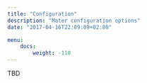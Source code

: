 ```yaml
---
title: "Configuration"
description: "Mater configuration options"
date: "2017-04-16T22:09:09+02:00"

menu:
    docs:
        weight: -110
---
```


TBD
